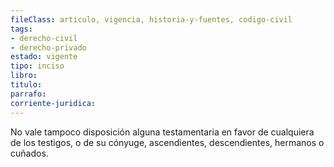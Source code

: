 ```yaml
---
fileClass: articulo, vigencia, historia-y-fuentes, codigo-civil
tags:
- derecho-civil
- derecho-privado
estado: vigente
tipo: inciso
libro:
titulo:
parrafo:
corriente-juridica:
---
```

No vale tampoco disposición alguna testamentaria en favor de cualquiera de los testigos, o de su cónyuge, ascendientes, descendientes, hermanos o cuñados.